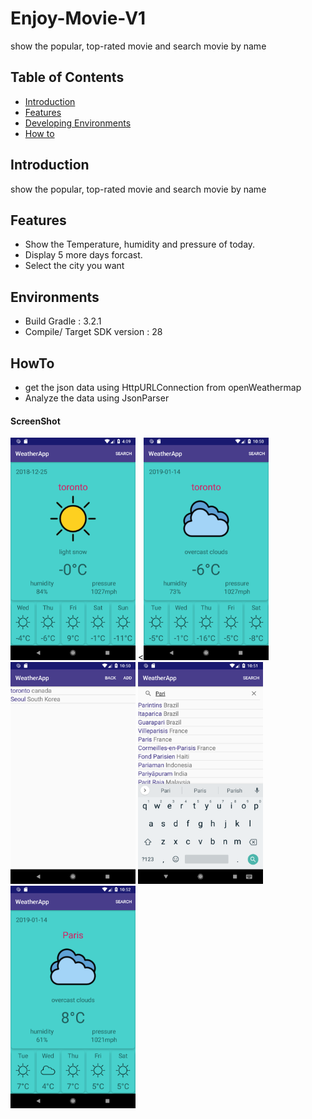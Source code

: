 # Enjoy-Movie-V1
show the popular, top-rated movie and search movie by name

## Table of Contents

- [Introduction](#introduction)
- [Features](#features)
- [Developing Environments](#environments)
- [How to](#Howto)

## Introduction
show the popular, top-rated movie and search movie by name 

## Features
* Show the Temperature, humidity and pressure of today.
* Display 5 more days forcast.
* Select the city you want

## Environments
- Build Gradle : 3.2.1
- Compile/ Target SDK version : 28

## HowTo
- get the json data using HttpURLConnection from openWeathermap 
- Analyze the data using JsonParser 


#### ScreenShot
<img src="https://github.com/sangaelee/Weather-for-Android/blob/master/screenshot/Screenshot_1.png" width="200"></img>    <<img src="https://github.com/sangaelee/Weather-for-Android/blob/master/screenshot/Screenshot_2.png" width="200"></img>    <img src="https://github.com/sangaelee/Weather-for-Android/blob/master/screenshot/Screenshot_3.png" width="200"></img>    <img src="https://github.com/sangaelee/Weather-for-Android/blob/master/screenshot/Screenshot_4.png" width="200"></img>    <img src="https://github.com/sangaelee/Weather-for-Android/blob/master/screenshot/Screenshot_5.png" width="200"></img>

